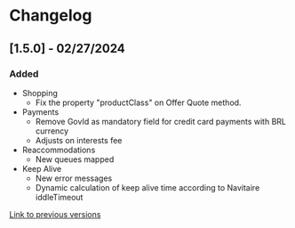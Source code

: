 # Changelog

## [1.5.0] - 02/27/2024

### Added
- Shopping
    - Fix the property "productClass" on Offer Quote method.
- Payments
    - Remove GovId as mandatory field for credit card payments with BRL currency
    - Adjusts on interests fee
- Reaccommodations
    - New queues mapped
- Keep Alive
    - New error messages
    - Dynamic calculation of keep alive time according to Navitaire iddleTimeout
  
[Link to previous versions](/docs/en-us/change-log/readme.history.md)
